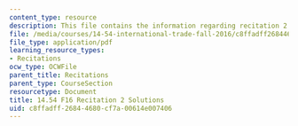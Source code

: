 ```yaml
---
content_type: resource
description: This file contains the information regarding recitation 2 solutions.
file: /media/courses/14-54-international-trade-fall-2016/c8ffadff26844680cf7a00614e007406_MIT14_54F16_SolRecitation2.pdf
file_type: application/pdf
learning_resource_types:
- Recitations
ocw_type: OCWFile
parent_title: Recitations
parent_type: CourseSection
resourcetype: Document
title: 14.54 F16 Recitation 2 Solutions
uid: c8ffadff-2684-4680-cf7a-00614e007406
---
```

